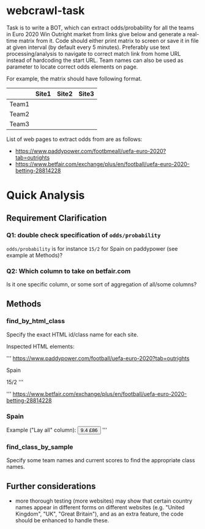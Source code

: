 # webcrawl-task

Task is to write a BOT, which can extract odds/probability for all the teams in Euro 2020 Win Outright market from links give below and generate a real-time matrix from it. Code should either print matrix to screen or save it in file at given interval (by default every 5 minutes). Preferably use text processing/analysis to navigate to correct match link from home URL instead of hardcoding the start URL. Team names can also be used as parameter to locate correct odds elements on page.

For example, the matrix should have following format.

||	Site1	|Site2	|Site3|
|---|---|---|---|
|Team1||||
|Team2||||
|Team3||||

List of web pages to extract odds from are as follows:
* https://www.paddypower.com/footbmeall/uefa-euro-2020?tab=outrights
* https://www.betfair.com/exchange/plus/en/football/uefa-euro-2020-betting-28814228

# Quick Analysis

## Requirement Clarification
### Q1: double check specification of `odds/probability`
`odds/probability` is for instance `15/2` for Spain on paddypower (see example at Methods)?

### Q2: Which column to take on betfair.com
Is it one specific column, or some sort of aggregation of all/some columns?

## Methods
### find_by_html_class
Specify the exact HTML id/class name for each site.

Inspected HTML elements:

'''
https://www.paddypower.com/football/uefa-euro-2020?tab=outrights
<p class="outright-item__runner-name">Spain</p>
<span class="btn-odds__label">15/2</span>
'''

'''
https://www.betfair.com/exchange/plus/en/football/uefa-euro-2020-betting-28814228
<h3 class="runner-name" data-ng-bind="::runnerName">Spain</h3>
Example ("Lay all" column):
<button class="lay mv-bet-button lay-button lay-selection-button" data-bet-type="lay" data-ng-class="::{'is-sp': isSp}" type="lay" depth="0" price="9.4" size="£86" to-fraction="ctrl.vm.events.getBetButtonFractionalOdd(lay)" highlight="false" ng-click="ctrl.vm.events.addBet(ctrl.vm.data.betsConfiguration.types.lay, lay.price, runner)" ng-disabled="ctrl.vm.data.market.isSuspended" is-selected="false" title="17/2"><!----><!----><div class="mv-bet-button-info" data-ng-if="::!isSp"><span class="bet-button-price">9.4</span> <span class="bet-button-size">£86</span></div><!----></button>
'''

### find_class_by_sample
Specify some team names and current scores to find the appropriate class names.

## Further considerations
* more thorough testing (more websites) may show that certain country names appear in different forms on different websites (e.g. "United Kingdom", "UK", "Great Britain"), and as an extra feature, the code should be enhanced to handle these.

